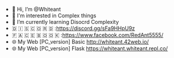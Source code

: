 - 👋 Hi, I’m @Whiteant
- 👀 I'm interested in Complex things
- 🌱 I’m currently learning Disocrd Complexity
- 🇩 🇮 🇸 🇨 🇴 🇷 🇩 :https://discord.gg/sFa9HHpU9z
- 🇫 🇦 🇨 🇪 🇧 🇴 🇴 🇰 :https://www.facebook.com/RedAnt5555/
- 🌐 My Web [PC_version] Basic http://whiteant.42web.io/
- 🌐 My Web [PC_version] Flask https://whiteant.whiteant.repl.co/

<!---
whiteant005/whiteant005 is a ✨ special ✨ repository because its `README.md` (this file) appears on your GitHub profile.
You can click the Preview link to take a look at your changes.
--->

